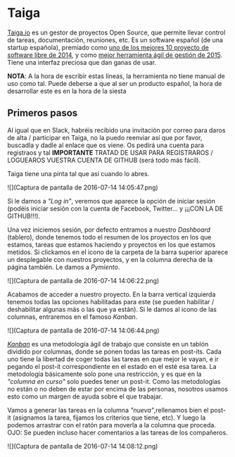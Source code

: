 # Taiga

[Taiga.io](https://taiga.io/) es un gestor de proyectos Open Source, que permite llevar control de tareas, documentación, reuniones, etc. Es un software español (de una startup española), premiado como [uno de los mejores 10 proyecto de software libre de 2014](https://opensource.com/business/14/12/top-10-open-source-projects-2014), y como [mejor herramienta ágil de gestión de 2015](https://blog.taiga.io/you-helped-us-win-the-best-agile-tool-2015-award.html). Tiene una interfaz preciosa que dan ganas de usar.

**NOTA**: A la hora de escribir estas líneas, la herramienta no tiene manual de uso como tal. Puede deberse a que al ser un producto español, la hora de desarrollar este es en la hora de la siesta

## Primeros pasos

Al igual que en Slack, habréis recibido una invitación por correo para daros de alta / participar en Taiga, no la puedo reenviar así que por favor, buscadla y dadle al enlace que os viene. Os pedirá una cuenta para registraos y tal **IMPORTANTE** TRATAD DE USAR PARA REGISTRAROS / LOGUEAROS VUESTRA CUENTA DE GITHUB (será todo más fácil).

Taiga tiene una pinta tal que así cuando lo abres.

![](Captura de pantalla de 2016-07-14 14:05:47.png)

Si le damos a _"Log in"_, veremos que aparece la opción de iniciar sesión (podéis iniciar sesión con la cuenta de Facebook, Twitter... y ¡¡¡CON LA DE GITHUB!!!).

Una vez iniciemos sesión, por defecto entramos a nuestro _Dashboard_ (tablero), donde tenemos todo el resumen de los proyectos en los que estamos, tareas que estamos haciendo y proyectos en los que estamos metidos. Si clickamos en el icono de la carpeta de la barra superior aparece un desplegable con nuestros proyectos, y en la columna derecha de la página también. Le damos a _Pymiento_.

![](Captura de pantalla de 2016-07-14 14:06:22.png)

Acabamos de acceder a nuestro proyecto. En la barra vertical izquierda tenemos todas las opciones habilitadas para este (se pueden habilitar / deshabilitar algunas más o las que ya están).
Si le damos al icono de las columnas, entraremos en el famoso _Kanban_.

![](Captura de pantalla de 2016-07-14 14:06:44.png)

[_Kanban_](https://es.wikipedia.org/wiki/Kanban) es una metodología ágil de trabajo que consiste en un tablón dividido por columnas, donde se ponen todas las tareas en post-its. Cada uno tiene la libertad de coger todas las tareas en que mejor le vayan, e ir pegando el post-it correspondiente en el estado en el esté esa tarea. La metodología básicamente solo pone una restricción, y es que en la _"columna en curso"_ solo puedes tener un post-it. Como las metodologías no están o no deben de estar por encima de las personas, nosotros usamos esto como un margen de ayuda sobre el que trabajar. 

Vamos a generar las tareas en la columna _"nueva"_,rellenamos bien el post-it (asignamos la tarea, fijamos los criterios que tiene, etc). Y luego la podemos arrastrar con el ratón para moverla a la columna que proceda. OJO: Se pueden incluso hacer comentarios a las tareas de los compañeros.


![](Captura de pantalla de 2016-07-14 14:08:12.png)

